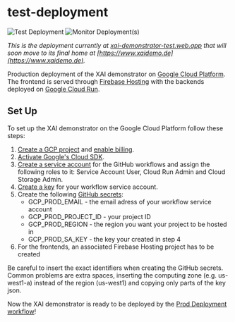 # test-deployment
![Test Deployment](https://github.com/XAI-Demonstrator/xai-demonstrator/workflows/Prod%20Deployment/badge.svg)
![Monitor Deployment(s)](https://github.com/XAI-Demonstrator/template-service/workflows/Monitor%20Deployment(s)/badge.svg)

_This is the deployment currently at [xai-demonstrator-test.web.app](http://xai-demonstrator-test.web.app/) 
that will soon move to its final home at [https://www.xaidemo.de](https://www.xaidemo.de)._

Production deployment of the XAI demonstrator on [Google Cloud Platform](https://cloud.google.com).
The frontend is served through [Firebase Hosting](https://firebase.google.com/docs/hosting/)
with the backends deployed on [Google Cloud Run](https://cloud.google.com/run/).

## Set Up
To set up the XAI demonstrator on the Google Cloud Platform follow these steps:
1. [Create a GCP project](https://cloud.google.com/resource-manager/docs/creating-managing-projects?hl=en) and [enable billing](https://cloud.google.com/billing/docs/how-to/modify-project?hl=en).
2. [Activate Google's Cloud SDK](https://cloud.google.com/sdk/docs/authorizing?hl=en).
3. [Create a service account](https://cloud.google.com/iam/docs/creating-managing-service-accounts?hl=en) for the GitHub workflows and assign the following roles to it: Service Account User, Cloud Run Admin and Cloud Storage Admin.
4. [Create a key](https://cloud.google.com/iam/docs/creating-managing-service-account-keys?hl=en) for your workflow service account.
5. Create the following [GitHub secrets](https://docs.github.com/en/actions/reference/encrypted-secrets): 
     - GCP_PROD_EMAIL - the email adress of your workflow service account
     - GCP_PROD_PROJECT_ID - your project ID
     - GCP_PROD_REGION - the region you want your project to be hosted in
     - GCP_PROD_SA_KEY - the key your created in step 4
6. For the frontends, an associated Firebase Hosting project has to be created

Be careful to insert the exact identifiers when creating the GitHub secrets. Common problems are extra spaces, inserting the computing zone (e.g. us-west1-a) instead of the region (us-west1) and copying only parts of the key json.

Now the XAI demonstrator is ready to be deployed by the [Prod Deployment workflow](../../.github/workflows/prod-deployment.yml)!

